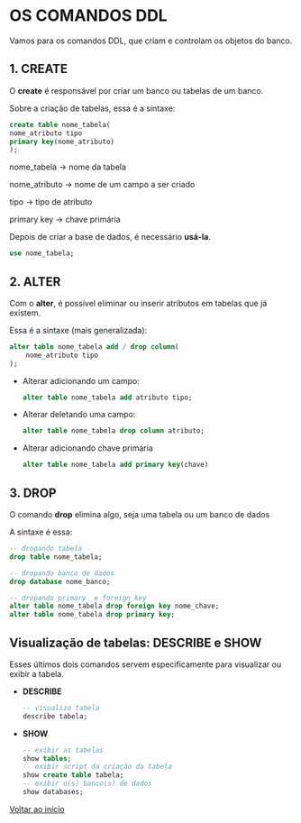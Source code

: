 # OS COMANDOS DDL 

Vamos para os comandos DDL,  que criam e controlam os objetos do banco.

## 1. CREATE

O **create** é responsável por criar um banco ou tabelas de um banco.

Sobre a criação de tabelas, essa é a sintaxe:

```sql
create table nome_tabela(
nome_atributo tipo
primary key(nome_atributo)
);
```

nome_tabela → nome da tabela

nome_atributo → nome de um campo a ser criado

tipo → tipo de atributo

primary key → chave primária 



Depois de criar a base de dados, é necessário **usá-la**.

```sql
use nome_tabela;
```



## 2. ALTER

Com o **alter**, é possível eliminar ou inserir atributos em tabelas que já existem.

Essa é a sintaxe (mais generalizada):

```sql
alter table nome_tabela add / drop column(
    nome_atributo tipo 
);
```

- Alterar adicionando um campo:

  ```sql
  alter table nome_tabela add atributo tipo;
  ```

- Alterar deletando uma campo:

  ```sql
  alter table nome_tabela drop column atributo;
  
  ```

- Alterar adicionando chave primária

  ```sql
  alter table nome_tabela add primary key(chave)
  ```

  

## 3. DROP

O comando **drop** elimina algo, seja uma tabela ou um banco de dados

A sintaxe é essa:

```sql
-- dropando tabela
drop table nome_tabela;

-- dropando banco de dados
drop database nome_banco;

-- dropando primary  e foreign key
alter table nome_tabela drop foreign key nome_chave;
alter table nome_tabela drop primary key;
```



## Visualização de tabelas: DESCRIBE  e SHOW

Esses últimos dois comandos servem especificamente para visualizar ou exibir a tabela.

- **DESCRIBE**

  ```sql
  -- visualiza tabela
  describe tabela;
  ```

- **SHOW**

  ```sql
  -- exibir as tabelas
  show tables;
  -- exibir script da criação da tabela
  show create table tabela;
  -- exibir o(s) banco(s) de dados
  show databases;
  ```
[Voltar ao início](./README.md)
  